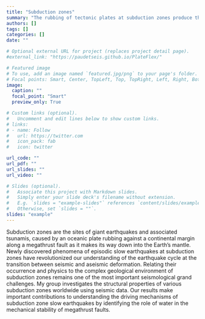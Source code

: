 ```yaml
---
title: "Subduction zones"
summary: "The rubbing of tectonic plates at subduction zones produce the largest and most lethal earthquakes. Our group studies the geological environment where these earthquakes occur using seismic imaging methods."
authors: []
tags: []
categories: []
date: ""

# Optional external URL for project (replaces project detail page).
#external_link: "https://paudetseis.github.io/PlateFlex/"

# Featured image
# To use, add an image named `featured.jpg/png` to your page's folder.
# Focal points: Smart, Center, TopLeft, Top, TopRight, Left, Right, BottomLeft, Bottom, BottomRight.
image:
  caption: ""
  focal_point: "Smart"
  preview_only: True

# Custom links (optional).
#   Uncomment and edit lines below to show custom links.
# links:
# - name: Follow
#   url: https://twitter.com
#   icon_pack: fab
#   icon: twitter

url_code: ""
url_pdf: ""
url_slides: ""
url_video: ""

# Slides (optional).
#   Associate this project with Markdown slides.
#   Simply enter your slide deck's filename without extension.
#   E.g. `slides = "example-slides"` references `content/slides/example-slides.md`.
#   Otherwise, set `slides = ""`.
slides: "example"
---
```

Subduction zones are the sites of giant earthquakes and associated tsunamis, caused by an oceanic plate rubbing against a continental margin along a megathrust fault as it makes its way down into the Earth’s mantle. Newly discovered phenomena of episodic slow earthquakes at subduction zones have revolutionized our understanding of the earthquake cycle at the transition between seismic and aseismic deformation. Relating their occurrence and physics to the complex geological environment of subduction zones remains one of the most important seismological grand challenges. My group investigates the structural properties of various subduction zones worldwide using seismic data. Our results make important contributions to understanding the driving mechanisms of subduction zone slow earthquakes by identifying the role of water in the mechanical stability of megathrust faults. 